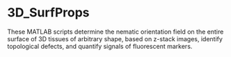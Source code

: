 # 3D_SurfProps
These MATLAB scripts determine the nematic orientation field on the entire surface of 3D tissues of arbitrary shape, based on z-stack images, identify topological defects, and quantify signals of fluorescent markers.
